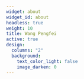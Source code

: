 ```yaml
---
widget: about
widget_id: about
headless: true
weight: 10
title: Wang Pengfei
active: true
design:
  columns: "2"
  background:
    text_color_light: false
    image_darken: 0
---
```

